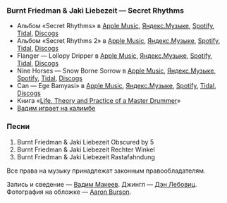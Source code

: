 ### Burnt Friedman & Jaki Liebezeit — Secret Rhythms

- Альбом «Secret Rhythms» в
	[Apple Music](https://music.apple.com/album/79056222),
	[Яндекс.Музыке](https://music.yandex.ru/album/5291736),
	[Spotify](https://open.spotify.com/playlist/0YF7xFWWb64CNmVNxl2szn),
	[Tidal](https://tidal.com/album/87612014),
	[Discogs](https://www.discogs.com/master/14560)
- Альбом «Secret Rhythms 2» в
	[Apple Music](https://music.apple.com/album/724385391),
	[Яндекс.Музыке](https://music.yandex.ru/artist/5827924),
	[Spotify](https://open.spotify.com/playlist/4O4rpsUe0ow070B2x1YEnW),
	[Tidal](https://tidal.com/browse/album/87627098),
	[Discogs](https://www.discogs.com/master/14569)
- Flanger — Lollopy Dripper в
	[Apple Music](https://music.apple.com/album/1039499690),
	[Яндекс.Музыке](https://music.yandex.ru/album/5287433),
	[Spotify](https://open.spotify.com/album/72HlRW3bRovz07yfBPfGew),
	[Tidal](https://listen.tidal.com/album/87611022),
	[Discogs](https://www.discogs.com/master/904640)
- Nine Horses — Snow Borne Sorrow в
	[Apple Music](https://music.apple.com/album/1443833159),
	[Яндекс.Музыке](https://music.yandex.ru/artist/669938),
	[Spotify](https://open.spotify.com/album/7jTescI5fxu4l0DWKIdWCK),
	[Tidal](https://listen.tidal.com/album/76827287),
	[Discogs](https://www.discogs.com/master/13446)
- Can — Ege Bamyasi» в
	[Apple Music](https://music.apple.com/album/711468600),
	[Яндекс.Музыке](https://music.yandex.ru/album/6220066),
	[Spotify](https://open.spotify.com/playlist/2l0axAWHF5JHbi7nXrcbfi),
	[Tidal](https://tidal.com/browse/album/22662920),
	[Discogs](https://www.discogs.com/master/11693)
- Книга «[Life, Theory and Practice of a Master Drummer](https://unbound.com/books/jaki-liebezeit/)»
- [Вадим играет на калимбе](https://www.instagram.com/p/siYo6IMzgg/)

### Песни

1. Burnt Friedman & Jaki Liebezeit Obscured by 5
2. Burnt Friedman & Jaki Liebezeit Rechter Winkel
3. Burnt Friedman & Jaki Liebezeit Rastafahndung

Все права на музыку принадлежат законным правообладателям.

Запись и сведение — [Вадим Макеев](https://pepelsbey.dev/).
Джингл — [Дэн Лебовиц](https://www.youtube.com/channel/UC38A5qHrlc_Zgua7vL4b96w).
Фотография на обложке — [Aaron Burson](https://unsplash.com/photos/aE3gcKW1BxU).

